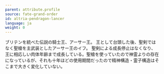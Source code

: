 ```yaml
---
parent: attribute.profile
source: fate-grand-order
id: altria-pendragon-lancer
language: ja
weight: 0
---
```


ブリテンを統べた伝説の騎士王、アーサー王。
王として台頭した後、聖剣ではなく聖槍を主武装としたアーサー王のイフ。
聖剣による成長停止はなくなり、王に相応しい肉体年齢まで成長している。聖槍を使っていたので神霊よりの存在になっているが、それも十年ほどの使用期間だったので精神構造・霊子構造はそこまで大きく変化していない。
